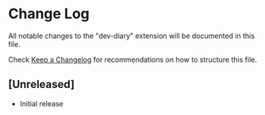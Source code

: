 # Change Log

All notable changes to the "dev-diary" extension will be documented in this file.

Check [Keep a Changelog](http://keepachangelog.com/) for recommendations on how to structure this file.

## [Unreleased]

- Initial release